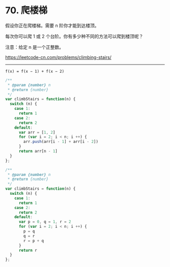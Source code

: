 # 70. 爬楼梯

假设你正在爬楼梯。需要 n 阶你才能到达楼顶。

每次你可以爬 1 或 2 个台阶。你有多少种不同的方法可以爬到楼顶呢？

注意：给定 n 是一个正整数。

<https://leetcode-cn.com/problems/climbing-stairs/>

---

`f(x) = f(x − 1) + f(x − 2)`

```js
/**
 * @param {number} n
 * @return {number}
 */
var climbStairs = function(n) {
  switch (n) {
    case 1:
      return 1
    case 2:
      return 2
    default:
      var arr = [1, 2]
      for (var i = 2; i < n; i ++) {
        arr.push(arr[i - 1] + arr[i - 2])
      }
      return arr[n - 1]
  }
};
```

```js
/**
 * @param {number} n
 * @return {number}
 */
var climbStairs = function(n) {
  switch (n) {
    case 1:
      return 1
    case 2:
      return 2
    default:
      var p = 0, q = 1, r = 2
      for (var i = 2; i < n; i ++) {
        p = q
        q = r
        r = p + q
      }
      return r
  }
};
```
